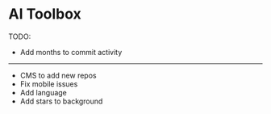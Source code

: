 # AI Toolbox

TODO:

- Add months to commit activity

---
- CMS to add new repos
- Fix mobile issues
- Add language
- Add stars to background
